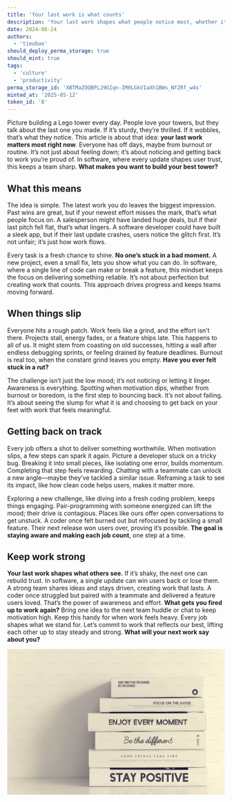 ```yaml
---
title: 'Your last work is what counts'
description: 'Your last work shapes what people notice most, whether it’s a sturdy app or a wobbly update. This article explores staying aware and motivated to deliver meaningful work, especially in software, through practical steps and team support.'
date: 2024-06-24
authors:
  - 'tieubao'
should_deploy_perma_storage: true
should_mint: true
tags:
  - 'culture'
  - 'productivity'
perma_storage_id: 'XBTMaZOQBPLJ9GIqn-IM0LGkVIaXh1BWs_NfZRf_w4s'
minted_at: '2025-05-12'
token_id: '8'
---
```


Picture building a Lego tower every day. People love your towers, but they talk about the last one you made. If it’s sturdy, they’re thrilled. If it wobbles, that’s what they notice. This article is about that idea: **your last work matters most right now**. Everyone has off days, maybe from burnout or routine. It’s not just about feeling down; it’s about noticing and getting back to work you’re proud of. In software, where every update shapes user trust, this keeps a team sharp. **What makes you want to build your best tower?**

## What this means

The idea is simple. The latest work you do leaves the biggest impression. Past wins are great, but if your newest effort misses the mark, that’s what people focus on. A salesperson might have landed huge deals, but if their last pitch fell flat, that’s what lingers. A software developer could have built a sleek app, but if their last update crashes, users notice the glitch first. It’s not unfair; it’s just how work flows.

Every task is a fresh chance to shine. **No one’s stuck in a bad moment.** A new project, even a small fix, lets you show what you can do. In software, where a single line of code can make or break a feature, this mindset keeps the focus on delivering something reliable. It’s not about perfection but creating work that counts. This approach drives progress and keeps teams moving forward.

## When things slip

Everyone hits a rough patch. Work feels like a grind, and the effort isn’t there. Projects stall, energy fades, or a feature ships late. This happens to all of us. It might stem from coasting on old successes, hitting a wall after endless debugging sprints, or feeling drained by feature deadlines. Burnout is real too, when the constant grind leaves you empty. **Have you ever felt stuck in a rut?**

The challenge isn’t just the low mood; it’s not noticing or letting it linger. Awareness is everything. Spotting when motivation dips, whether from burnout or boredom, is the first step to bouncing back. It’s not about failing. It’s about seeing the slump for what it is and choosing to get back on your feet with work that feels meaningful.

## Getting back on track

Every job offers a shot to deliver something worthwhile. When motivation slips, a few steps can spark it again. Picture a developer stuck on a tricky bug. Breaking it into small pieces, like isolating one error, builds momentum. Completing that step feels rewarding. Chatting with a teammate can unlock a new angle—maybe they’ve tackled a similar issue. Reframing a task to see its impact, like how clean code helps users, makes it matter more.

Exploring a new challenge, like diving into a fresh coding problem, keeps things engaging. Pair-programming with someone energized can lift the mood; their drive is contagious. Places like ours offer open conversations to get unstuck. A coder once felt burned out but refocused by tackling a small feature. Their next release won users over, proving it’s possible. **The goal is staying aware and making each job count**, one step at a time.

## Keep work strong

**Your last work shapes what others see.** If it’s shaky, the next one can rebuild trust. In software, a single update can win users back or lose them. A strong team shares ideas and stays driven, creating work that lasts. A coder once struggled but paired with a teammate and delivered a feature users loved. That’s the power of awareness and effort. **What gets you fired up to work again?** Bring one idea to the next team huddle or chat to keep motivation high. Keep this handy for when work feels heavy. Every job shapes what we stand for. Let’s commit to work that reflects our best, lifting each other up to stay steady and strong. **What will your next work say about you?**

![](assets/your-last-delivery-matters.webp)
